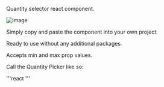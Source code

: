 Quantity selector react component. 

![image](https://user-images.githubusercontent.com/25113266/60247599-e94f1c80-98fb-11e9-9f77-8ecd4c85ae34.png)

Simply copy and paste the component into your own project.

Ready to use without any additional packages.

Accepts min and max prop values.


Call the Quantity Picker like so:

'''react
<QuantityPicker min={0} max={4} />
'''
